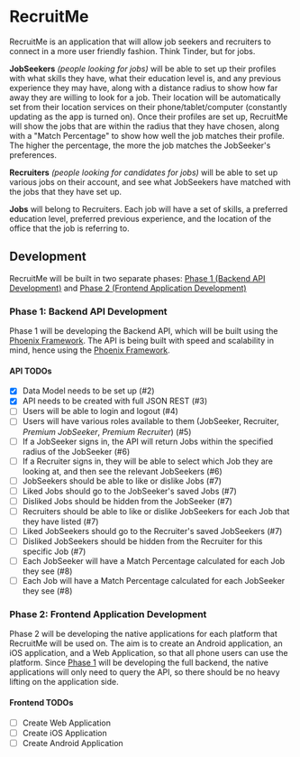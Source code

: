 # RecruitMe

RecruitMe is an application that will allow job seekers and recruiters to connect in a more user friendly fashion. Think Tinder, but for jobs.

**JobSeekers** *(people looking for jobs)* will be able to set up their profiles with what skills they have, what their education level is, and any previous experience they may have, along with a distance radius to show how far away they are willing to look for a job. Their location will be automatically set from their location services on their phone/tablet/computer (constantly updating as the app is turned on). Once their profiles are set up, RecruitMe will show the jobs that are within the radius that they have chosen, along with a "Match Percentage" to show how well the job matches their profile. The higher the percentage, the more the job matches the JobSeeker's preferences.

**Recruiters** *(people looking for candidates for jobs)* will be able to set up various jobs on their account, and see what JobSeekers have matched with the jobs that they have set up.

**Jobs** will belong to Recruiters. Each job will have a set of skills, a preferred education level, preferred previous experience, and the location of the office that the job is referring to.

## Development

RecruitMe will be built in two separate phases: [Phase 1 (Backend API Development)](#phase-1-backend-api-development) and [Phase 2 (Frontend Application Development)](#phase-2-frontend-application-development)

### Phase 1: Backend API Development

Phase 1 will be developing the Backend API, which will be built using the [Phoenix Framework](http://phoenixframework.org/). The API is being built with speed and scalability in mind, hence using the [Phoenix Framework](http://www.phoenixframework.org/blog/the-road-to-2-million-websocket-connections).

#### API TODOs

- [x] Data Model needs to be set up (#2)
- [x] API needs to be created with full JSON REST (#3)
- [ ] Users will be able to login and logout (#4)
- [ ] Users will have various roles available to them (JobSeeker, Recruiter, *Premium JobSeeker*, *Premium Recruiter*) (#5)
- [ ] If a JobSeeker signs in, the API will return Jobs within the specified radius of the JobSeeker (#6)
- [ ] If a Recruiter signs in, they will be able to select which Job they are looking at, and then see the relevant JobSeekers (#6)
- [ ] JobSeekers should be able to like or dislike Jobs (#7)
- [ ] Liked Jobs should go to the JobSeeker's saved Jobs (#7)
- [ ] Disliked Jobs should be hidden from the JobSeeker (#7)
- [ ] Recruiters should be able to like or dislike JobSeekers for each Job that they have listed (#7)
- [ ] Liked JobSeekers should go to the Recruiter's saved JobSeekers (#7)
- [ ] Disliked JobSeekers should be hidden from the Recruiter for this specific Job (#7)
- [ ] Each JobSeeker will have a Match Percentage calculated for each Job they see (#8)
- [ ] Each Job will have a Match Percentage calculated for each JobSeeker they see (#8)

### Phase 2: Frontend Application Development

Phase 2 will be developing the native applications for each platform that RecruitMe will be used on. The aim is to create an Android application, an iOS application, and a Web Application, so that all phone users can use the platform. Since [Phase 1](#phase-1-backend-api-development) will be developing the full backend, the native applications will only need to query the API, so there should be no heavy lifting on the application side.

#### Frontend TODOs
- [ ] Create Web Application
- [ ] Create iOS Application
- [ ] Create Android Application